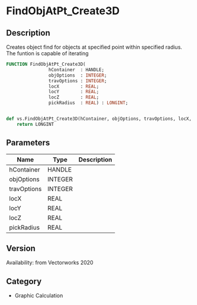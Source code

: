 # FindObjAtPt_Create3D

## Description
Creates object find for objects at specified point within specified radius. The funtion is capable of iterating

```pascal
FUNCTION FindObjAtPt_Create3D(
				hContainer  : HANDLE;
				objOptions  : INTEGER;
				travOptions : INTEGER;
				locX        : REAL;
				locY        : REAL;
				locZ        : REAL;
				pickRadius  : REAL) : LONGINT;
```

```python

def vs.FindObjAtPt_Create3D(hContainer, objOptions, travOptions, locX, locY, locZ, pickRadius):
    return LONGINT
```

## Parameters
|Name|Type|Description|
|---|---|---|
|hContainer|HANDLE||
|objOptions|INTEGER||
|travOptions|INTEGER||
|locX|REAL||
|locY|REAL||
|locZ|REAL||
|pickRadius|REAL||

## Version
Availability: from Vectorworks 2020
## Category
* Graphic Calculation

